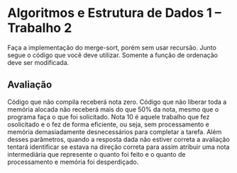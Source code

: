 # Algoritmos e Estrutura de Dados 1 – Trabalho 2 

Faça a implementação do merge-sort, porém sem usar recursão. Junto segue o código que você deve utilizar. Somente a função de ordenação deve ser modificada.

## Avaliação

Código que não compila receberá nota zero. Código que não liberar toda a memória alocada não receberá mais do que 50% da nota, mesmo que o programa faça o que foi solicitado. Nota 10 é aquele trabalho que fez osolicitado e o fez de forma eficiente, ou seja, sem processamento e memória demasiadamente desnecessários para completar a tarefa. Além desses parâmetros, quando a resposta dada não estiver correta a avaliação tentará identificar se estava na direção correta para assim atribuir uma nota intermediária que represente o quanto foi feito e o quanto de processamento e memória foi desperdiçado.
